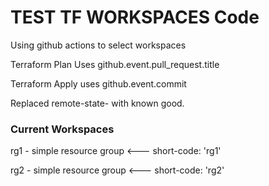 # TEST TF WORKSPACES Code
Using github actions to select workspaces

Terraform Plan Uses github.event.pull_request.title

Terraform Apply uses github.event.commit

Replaced remote-state- with known good.



### Current Workspaces

rg1 - simple resource group <--- short-code: 'rg1'

rg2 - simple resource group <--- short-code: 'rg2'

